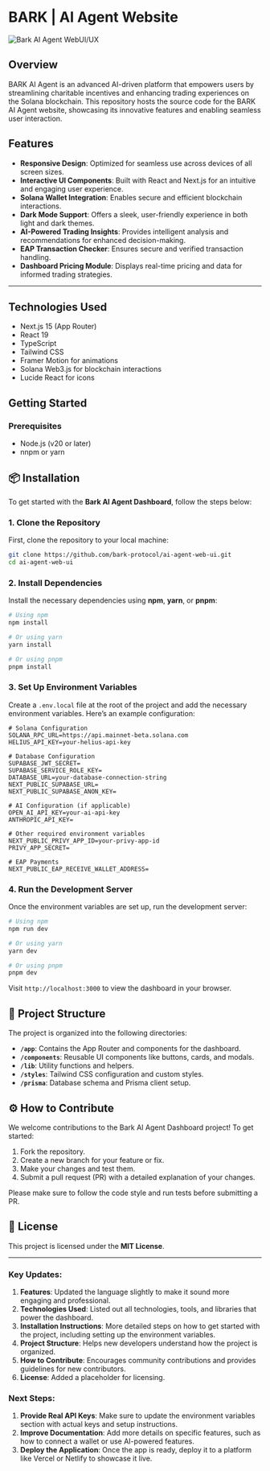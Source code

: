 # BARK | AI Agent Website

![Bark AI Agent WebUI/UX](/public/assets/ai-agent-web-ui.png)

## Overview

BARK AI Agent is an advanced AI-driven platform that empowers users by streamlining charitable incentives and enhancing trading experiences on the Solana blockchain. This repository hosts the source code for the BARK AI Agent website, showcasing its innovative features and enabling seamless user interaction.

## Features

- **Responsive Design**: Optimized for seamless use across devices of all screen sizes.  
- **Interactive UI Components**: Built with React and Next.js for an intuitive and engaging user experience.  
- **Solana Wallet Integration**: Enables secure and efficient blockchain interactions.  
- **Dark Mode Support**: Offers a sleek, user-friendly experience in both light and dark themes.  
- **AI-Powered Trading Insights**: Provides intelligent analysis and recommendations for enhanced decision-making.  
- **EAP Transaction Checker**: Ensures secure and verified transaction handling.  
- **Dashboard Pricing Module**: Displays real-time pricing and data for informed trading strategies.  

--- 

## Technologies Used

- Next.js 15 (App Router)
- React 19
- TypeScript
- Tailwind CSS
- Framer Motion for animations
- Solana Web3.js for blockchain interactions
- Lucide React for icons

## Getting Started

### Prerequisites

- Node.js (v20 or later)
- nnpm or yarn

## 📦 Installation

To get started with the **Bark AI Agent Dashboard**, follow the steps below:

### 1. Clone the Repository

First, clone the repository to your local machine:

```bash
git clone https://github.com/bark-protocol/ai-agent-web-ui.git
cd ai-agent-web-ui
```

### 2. Install Dependencies

Install the necessary dependencies using **npm**, **yarn**, or **pnpm**:

```bash
# Using npm
npm install

# Or using yarn
yarn install

# Or using pnpm
pnpm install
```

### 3. Set Up Environment Variables

Create a `.env.local` file at the root of the project and add the necessary environment variables. Here’s an example configuration:

```dotenv
# Solana Configuration
SOLANA_RPC_URL=https://api.mainnet-beta.solana.com
HELIUS_API_KEY=your-helius-api-key

# Database Configuration
SUPABASE_JWT_SECRET=
SUPABASE_SERVICE_ROLE_KEY=
DATABASE_URL=your-database-connection-string
NEXT_PUBLIC_SUPABASE_URL=
NEXT_PUBLIC_SUPABASE_ANON_KEY=

# AI Configuration (if applicable)
OPEN_AI_API_KEY=your-ai-api-key
ANTHROPIC_API_KEY=

# Other required environment variables
NEXT_PUBLIC_PRIVY_APP_ID=your-privy-app-id
PRIVY_APP_SECRET=

# EAP Payments
NEXT_PUBLIC_EAP_RECEIVE_WALLET_ADDRESS=
```

### 4. Run the Development Server

Once the environment variables are set up, run the development server:

```bash
# Using npm
npm run dev

# Or using yarn
yarn dev

# Or using pnpm
pnpm dev
```

Visit `http://localhost:3000` to view the dashboard in your browser.

## 🗼 Project Structure

The project is organized into the following directories:

- **`/app`**: Contains the App Router and components for the dashboard.
- **`/components`**: Reusable UI components like buttons, cards, and modals.
- **`/lib`**: Utility functions and helpers.
- **`/styles`**: Tailwind CSS configuration and custom styles.
- **`/prisma`**: Database schema and Prisma client setup.

## ⚙️ How to Contribute

We welcome contributions to the Bark AI Agent Dashboard project! To get started:

1. Fork the repository.
2. Create a new branch for your feature or fix.
3. Make your changes and test them.
4. Submit a pull request (PR) with a detailed explanation of your changes.

Please make sure to follow the code style and run tests before submitting a PR.

## 📄 License

This project is licensed under the **MIT License**.

---

### Key Updates:

1. **Features**: Updated the language slightly to make it sound more engaging and professional.
2. **Technologies Used**: Listed out all technologies, tools, and libraries that power the dashboard.
3. **Installation Instructions**: More detailed steps on how to get started with the project, including setting up the environment variables.
4. **Project Structure**: Helps new developers understand how the project is organized.
5. **How to Contribute**: Encourages community contributions and provides guidelines for new contributors.
6. **License**: Added a placeholder for licensing.

### Next Steps:

1. **Provide Real API Keys**: Make sure to update the environment variables section with actual keys and setup instructions.
2. **Improve Documentation**: Add more details on specific features, such as how to connect a wallet or use AI-powered features.
3. **Deploy the Application**: Once the app is ready, deploy it to a platform like Vercel or Netlify to showcase it live.

